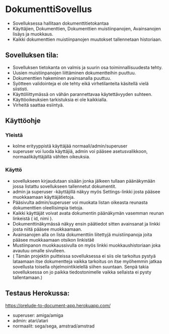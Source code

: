 # DokumenttiSovellus
* Sovelluksessa hallitaan dokumenttitietokantaa
* Käyttäjien, Dokumenttien, Dokumenttien muistiinpanojen, Avainsanojen lisäys ja muokkaus.
* Kaikki dokumenttien muistiinpanojen muutokset tallennetaan historiaan.

## Sovelluksen tila:
* Sovelluksen tietokanta on valmis ja suurin osa toiminnallisuudesta tehty.
* Uusien muistiinpanojen liittäminen dokumentteihin puuttuu.
* Dokumenttien hakeminen avainsanalla puuttuu.
* Syötteen validointeja ei ole tehty eikä virhetilanteita käsitellä vielä siististi.
* Käyttöliittymässä on vähän parannettavaa käytettävyyden suhteen.
* Käyttöoikeuksien tarkistuksia ei ole kaikkialla.
* Virheitä saattaa esiintyä.

## Käyttöohje
### Yleistä
* kolme erityyppistä käyttäjää normaali/admin/superuser
* superuser voi luoda käyttäjiä, admin voi pääsee asetusvalikkoon, normaalikäyttäjällä vähiten oikeuksia.
### Käyttö
* sovellukseen kirjaudutaan sisään jonka jälkeen tullaan päänäkymään jossa listattu sovellukseen tallennetut dokumentit.
* admin ja superuser -käyttäjillä näkyy myös Settings-linkki josta
pääsee muokkaamaan käyttäjätietoja.
* Pääsivulta admin/superuser voi muokata listan oikeasta reunasta
dokumenttien oleellisimpia tietoja.
* Kaikki käyttäjät voivat avata dokumentin päänäkymän vasemman reunan linkeistä ( id, nimi ).
* Dokumenttinäkymässä näkyy ensin päätiedot sitten avainsanat ja linkki josta niitä pääsee muokkaamaan.
* Avainsanojen alla on lista dokumenttiin liitettyjä muistiinpanoja
joita pääsee muokkaamaan otsikon linkistäê
* Mustiinpanon muokkaussivulla on myös linkki muokkaushistoriaan joka avautuu omalle sivulleen.
* ( Tämän projektin puitteissa sovelluksessa ei siis ole tarkoitus pystyä lataamaan itse dokumentteja vaikka tarkoitus on itse myöhemmin jatkaa sovellusta toisella ohjelmointikielellä siihen suuntaan. Senpä takia sovelluksessa on jo paikka tiedostonimelle vaikka sellaista ei pysty tallentamaan.)

## Testaus Herokussa:

https://prelude-to-document-app.herokuapp.com/

* superuser: amiga/amiga
* admin: atari/atari
* normaalit: sega/sega, amstrad/amstrad
